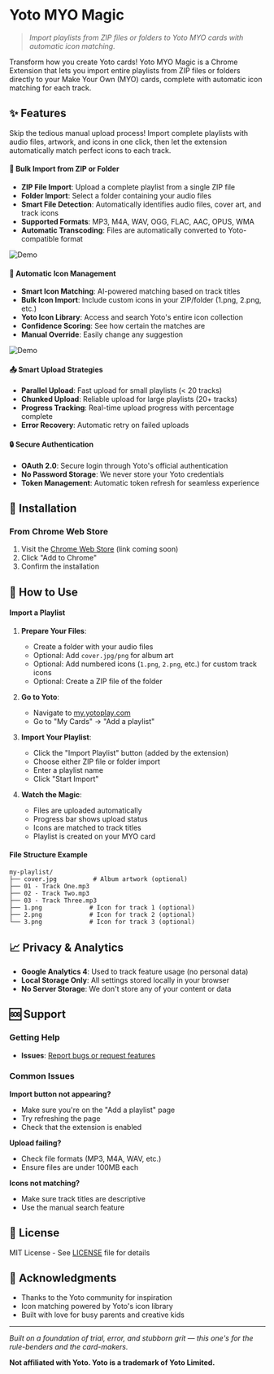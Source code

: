 # Yoto MYO Magic

> _Import playlists from ZIP files or folders to Yoto MYO cards with automatic icon matching._

Transform how you create Yoto cards! Yoto MYO Magic is a Chrome Extension that lets you import entire playlists from ZIP files or folders directly to your Make Your Own (MYO) cards, complete with automatic icon matching for each track.

## ✨ Features

Skip the tedious manual upload process! Import complete playlists with audio files, artwork, and icons in one click, then let the extension automatically match perfect icons to each track.

#### 📂 Bulk Import from ZIP or Folder
- **ZIP File Import**: Upload a complete playlist from a single ZIP file
- **Folder Import**: Select a folder containing your audio files
- **Smart File Detection**: Automatically identifies audio files, cover art, and track icons
- **Supported Formats**: MP3, M4A, WAV, OGG, FLAC, AAC, OPUS, WMA
- **Automatic Transcoding**: Files are automatically converted to Yoto-compatible format

![Demo](./demo/import-playlist-demo.gif)

#### 🐙 Automatic Icon Management
- **Smart Icon Matching**: AI-powered matching based on track titles
- **Bulk Icon Import**: Include custom icons in your ZIP/folder (1.png, 2.png, etc.)
- **Yoto Icon Library**: Access and search Yoto's entire icon collection
- **Confidence Scoring**: See how certain the matches are
- **Manual Override**: Easily change any suggestion

![Demo](./demo/icon-match-demo.gif)

#### 📤 Smart Upload Strategies
- **Parallel Upload**: Fast upload for small playlists (< 20 tracks)
- **Chunked Upload**: Reliable upload for large playlists (20+ tracks)
- **Progress Tracking**: Real-time upload progress with percentage complete
- **Error Recovery**: Automatic retry on failed uploads

#### 🔒 Secure Authentication
- **OAuth 2.0**: Secure login through Yoto's official authentication
- **No Password Storage**: We never store your Yoto credentials
- **Token Management**: Automatic token refresh for seamless experience

## 🚀 Installation

### From Chrome Web Store
1. Visit the [Chrome Web Store](https://chrome.google.com/webstore) (link coming soon)
2. Click "Add to Chrome"
3. Confirm the installation

## 📖 How to Use

#### Import a Playlist

1. **Prepare Your Files**:
   - Create a folder with your audio files
   - Optional: Add `cover.jpg/png` for album art
   - Optional: Add numbered icons (`1.png`, `2.png`, etc.) for custom track icons
   - Optional: Create a ZIP file of the folder

2. **Go to Yoto**:
   - Navigate to [my.yotoplay.com](https://my.yotoplay.com)
   - Go to "My Cards" → "Add a playlist"

3. **Import Your Playlist**:
   - Click the "Import Playlist" button (added by the extension)
   - Choose either ZIP file or folder import
   - Enter a playlist name
   - Click "Start Import"

4. **Watch the Magic**:
   - Files are uploaded automatically
   - Progress bar shows upload status
   - Icons are matched to track titles
   - Playlist is created on your MYO card

#### File Structure Example

```
my-playlist/
├── cover.jpg          # Album artwork (optional)
├── 01 - Track One.mp3
├── 02 - Track Two.mp3
├── 03 - Track Three.mp3
├── 1.png             # Icon for track 1 (optional)
├── 2.png             # Icon for track 2 (optional)
└── 3.png             # Icon for track 3 (optional)
```

## 📈 Privacy & Analytics

- **Google Analytics 4**: Used to track feature usage (no personal data)
- **Local Storage Only**: All settings stored locally in your browser
- **No Server Storage**: We don't store any of your content or data

## 🆘 Support

### Getting Help
- **Issues**: [Report bugs or request features](https://github.com/yourusername/yoto-myo-magic/issues)

### Common Issues

**Import button not appearing?**
- Make sure you're on the "Add a playlist" page
- Try refreshing the page
- Check that the extension is enabled

**Upload failing?**
- Check file formats (MP3, M4A, WAV, etc.)
- Ensure files are under 100MB each

**Icons not matching?**
- Make sure track titles are descriptive
- Use the manual search feature

## 📝 License

MIT License - See [LICENSE](LICENSE) file for details

## 🙏 Acknowledgments

- Thanks to the Yoto community for inspiration
- Icon matching powered by Yoto's icon library
- Built with love for busy parents and creative kids

---

_Built on a foundation of trial, error, and stubborn grit — this one's for the rule-benders and the card-makers._

**Not affiliated with Yoto. Yoto is a trademark of Yoto Limited.**
